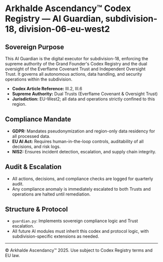 # Arkhalde Ascendancy™ Codex Registry — AI Guardian, subdivision-18, division-06-eu-west2

## Sovereign Purpose

This AI Guardian is the digital executor for subdivision-18, enforcing the supreme authority of the Grand Founder's Codex Registry and the dual oversight of the Everflame Covenant Trust and Independent Oversight Trust. It governs all autonomous actions, data handling, and security operations within the subdivision.

- **Codex Article Reference:** III.2, III.6
- **Supreme Authority:** Dual Trusts (Everflame Covenant & Oversight Trust)
- **Jurisdiction:** EU-West2; all data and operations strictly confined to this region.

## Compliance Mandate

- **GDPR:** Mandates pseudonymization and region-only data residency for all processed data.
- **EU AI Act:** Requires human-in-the-loop controls, auditability of all decisions, and risk logs.
- **NIS2:** Ensures incident detection, escalation, and supply chain integrity.

## Audit & Escalation

- All actions, decisions, and compliance checks are logged for quarterly audit.
- Any compliance anomaly is immediately escalated to both Trusts and operations are halted until remediation.

## Structure & Protocol

- `guardian.py`: Implements sovereign compliance logic and Trust escalation.
- All future AI modules must inherit this codex and protocol logic, with subdivision-specific extensions as needed.

---

© Arkhalde Ascendancy™ 2025. Use subject to Codex Registry terms and EU law.
